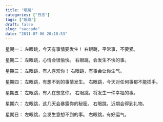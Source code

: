```yaml
---
title: "眼跳"
categories: ["日志"]
tags: ["眼跳"]
draft: false
slug: "saccade"
date: "2011-07-06 20:18:53"
---
```


星期一：
左眼跳，今天有事情要发生！
右眼跳，平常事，不要紧。

星期二：
左眼跳，心情会很愉快。
右眼跳，会发生不快的事。

星期三：
左眼跳，有人喜欢你！
右眼跳，有事会让你生气。

星期四：
左眼跳，有想不到的事情发生。
右眼跳，今天对任何事都不能插手。

星期五：
左眼跳，有人在想念你。
右眼跳，将发生一件幸福的事。

星期六：
左眼跳，这几天会暴露你的秘密。
右眼跳，近期会得到礼物。

星期日：
左眼跳，会发生意想不到的事。
右眼跳，有好运气。
